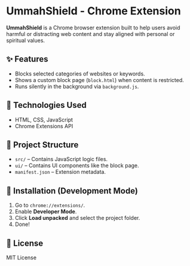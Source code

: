 # UmmahShield - Chrome Extension

**UmmahShield** is a Chrome browser extension built to help users avoid harmful or distracting web content and stay aligned with personal or spiritual values.

## ✨ Features
- Blocks selected categories of websites or keywords.
- Shows a custom block page (`block.html`) when content is restricted.
- Runs silently in the background via `background.js`.

## 🚀 Technologies Used
- HTML, CSS, JavaScript
- Chrome Extensions API

## 📁 Project Structure
- `src/` – Contains JavaScript logic files.
- `ui/` – Contains UI components like the block page.
- `manifest.json` – Extension metadata.

## 🔧 Installation (Development Mode)
1. Go to `chrome://extensions/`.
2. Enable **Developer Mode**.
3. Click **Load unpacked** and select the project folder.
4. Done!

## 📜 License
MIT License

